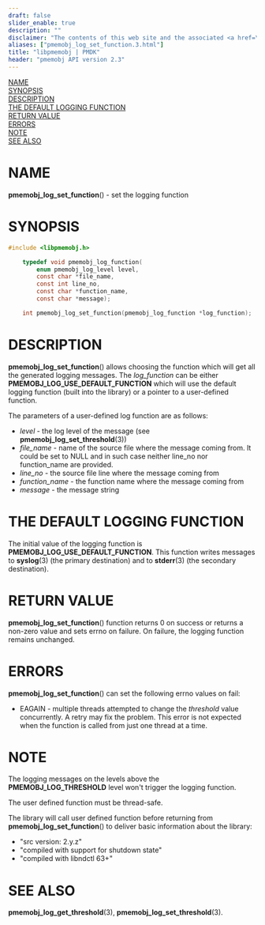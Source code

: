 ```yaml
---
draft: false
slider_enable: true
description: ""
disclaimer: "The contents of this web site and the associated <a href=\"https://github.com/pmem\">GitHub repositories</a> are BSD-licensed open source."
aliases: ["pmemobj_log_set_function.3.html"]
title: "libpmemobj | PMDK"
header: "pmemobj API version 2.3"
---
```


[comment]: <> (SPDX-License-Identifier: BSD-3-Clause)
[comment]: <> (Copyright 2024, Intel Corporation)

[comment]: <> (pmemobj_log_set_function.3 -- set the logging function)

[NAME](#name)<br />
[SYNOPSIS](#synopsis)<br />
[DESCRIPTION](#description)<br />
[THE DEFAULT LOGGING FUNCTION](#the-default-logging-function)<br />
[RETURN VALUE](#return-value)<br />
[ERRORS](#errors)<br />
[NOTE](#note)<br />
[SEE ALSO](#see-also)<br />

# NAME #

**pmemobj_log_set_function**() - set the logging function

# SYNOPSIS #

```c
#include <libpmemobj.h>

	typedef void pmemobj_log_function(
		enum pmemobj_log_level level,
		const char *file_name,
		const int line_no,
		const char *function_name,
		const char *message);

	int pmemobj_log_set_function(pmemobj_log_function *log_function);
```

# DESCRIPTION #

**pmemobj_log_set_function**() allows choosing the function which will get all
the generated logging messages. The *log_function* can be either
**PMEMOBJ_LOG_USE_DEFAULT_FUNCTION** which will use the default logging function
(built into the library) or a pointer to a user-defined function.

The parameters of a user-defined log function are as follows:
- *level* - the log level of the message (see **pmemobj_log_set_threshold**(3))
- *file_name* - name of the source file where the message coming from. It could
 be set to NULL and
 in such case neither line_no nor function_name are provided.
 - *line_no* - the source file line where the message coming from
 - *function_name* - the function name where the message coming from
 - *message* - the message string

# THE DEFAULT LOGGING FUNCTION #

The initial value of the logging function is **PMEMOBJ_LOG_USE_DEFAULT_FUNCTION**.
This function writes messages to **syslog**(3) (the primary destination) and to
**stderr**(3) (the secondary destination).

# RETURN VALUE #

**pmemobj_log_set_function**() function returns 0 on success or returns
a non-zero value and sets errno on failure. On failure, the logging
function remains unchanged.

# ERRORS #

**pmemobj_log_set_function**() can set the following errno values on fail:

 - EAGAIN - multiple threads attempted to change the *threshold* value concurrently.
   A retry may fix the problem. This error is not expected when the function is
   called from just one thread at a time.

# NOTE #

The logging messages on the levels above the **PMEMOBJ_LOG_THRESHOLD** level won't
trigger the logging function.

The user defined function must be thread-safe.

The library will call user defined function before returning from **pmemobj_log_set_function**()
to deliver basic information about the library:

 - "src version: 2.y.z"
 - "compiled with support for shutdown state"
 - "compiled with libndctl 63+"

# SEE ALSO #

**pmemobj_log_get_threshold**(3), **pmemobj_log_set_threshold**(3).

